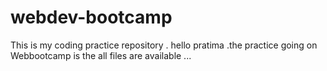 # webdev-bootcamp
This is my coding practice repository . 
hello pratima .the practice going on 
Webbootcamp is the all files are available ...
